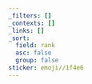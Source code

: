 ```yaml
---
_filters: []
_contexts: []
_links: []
_sort:
  field: rank
  asc: false
  group: false
sticker: emoji//1f4e6
---
```

